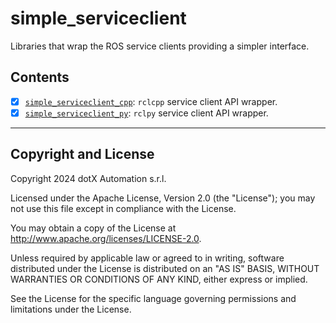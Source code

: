 # simple_serviceclient

Libraries that wrap the ROS service clients providing a simpler interface.

## Contents

- [x] [`simple_serviceclient_cpp`](simple_serviceclient_cpp/README.md): `rclcpp` service client API wrapper.
- [x] [`simple_serviceclient_py`](simple_serviceclient_py/README.md): `rclpy` service client API wrapper.

---

## Copyright and License

Copyright 2024 dotX Automation s.r.l.

Licensed under the Apache License, Version 2.0 (the "License"); you may not use this file except in compliance with the License.

You may obtain a copy of the License at <http://www.apache.org/licenses/LICENSE-2.0>.

Unless required by applicable law or agreed to in writing, software distributed under the License is distributed on an "AS IS" BASIS, WITHOUT WARRANTIES OR CONDITIONS OF ANY KIND, either express or implied.

See the License for the specific language governing permissions and limitations under the License.